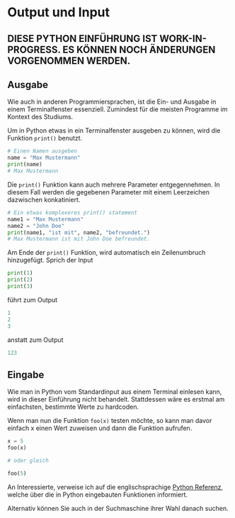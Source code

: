 # Output und Input

## **DIESE PYTHON EINFÜHRUNG IST WORK-IN-PROGRESS. ES KÖNNEN NOCH ÄNDERUNGEN VORGENOMMEN WERDEN.**

## Ausgabe
Wie auch in anderen Programmiersprachen, ist die Ein- und Ausgabe in einem Terminalfenster essenziell. Zumindest für die meisten Programme im Kontext des Studiums.

Um in Python etwas in ein Terminalfenster ausgeben zu können, wird die Funktion <code>print()</code> benutzt.
```Python
# Einen Namen ausgeben
name = "Max Mustermann"
print(name)
# Max Mustermann
```
Die <code>print()</code> Funktion kann auch mehrere Parameter entgegennehmen.
In diesem Fall werden die gegebenen Parameter mit einem Leerzeichen dazwischen konkatiniert.
```Python
# Ein etwas komplexeres print() statement
name1 = "Max Mustermann"
name2 = "John Doe"
print(name1, "ist mit", name2, "befreundet.")
# Max Mustermann ist mit John Doe befreundet.
```
Am Ende der <code>print()</code> Funktion, wird automatisch ein Zeilenumbruch hinzugefügt.
Sprich der Input
```Python
print(1)
print(2)
print(3)
```
führt zum Output
```Python
1
2
3
```
anstatt zum Output
```Python
123
```


## Eingabe
Wie man in Python vom Standardinput aus einem Terminal einlesen kann, wird in dieser Einführung nicht behandelt.
Stattdessen wäre es erstmal am einfachsten, bestimmte Werte zu hardcoden.

Wenn man nun die Funktion <code>foo(x)</code> testen möchte, so kann man davor einfach x einen Wert zuweisen und dann die Funktion aufrufen.
```Python
x = 5
foo(x)

# oder gleich

foo(5)
```
An Interessierte, verweise ich auf die englischsprachige <a href="https://docs.python.org/3/library/functions.html" target="_blank">Python Referenz</a>, welche über die in Python eingebauten Funktionen informiert.

Alternativ können Sie auch in der Suchmaschine ihrer Wahl danach suchen.